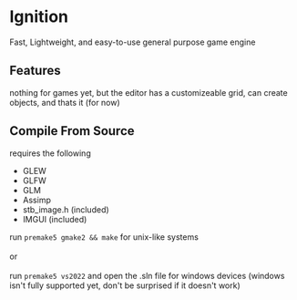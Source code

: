 # Ignition
Fast, Lightweight, and easy-to-use general purpose game engine

## Features
nothing for games yet, but the editor has a customizeable grid, can create objects, and thats it (for now)

## Compile From Source
requires the following
- GLEW
- GLFW
- GLM
- Assimp
- stb_image.h (included)
- IMGUI (included)

run `premake5 gmake2 && make` for unix-like systems<br/><br/>
or<br/><br/>
run `premake5 vs2022` and open the .sln file for windows devices (windows isn't fully supported yet, don't be surprised if it doesn't work)
